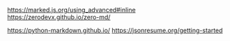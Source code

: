 https://marked.js.org/using_advanced#inline
https://zerodevx.github.io/zero-md/

https://python-markdown.github.io/
https://jsonresume.org/getting-started
